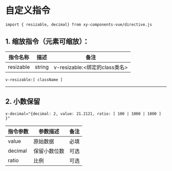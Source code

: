 <!--
 * @Author: huangyuhui
 * @since: 2020-07-07 09:17:08
 * @LastAuthor: huangyuhui
 * @lastTime: 2020-07-07 09:29:31
 * @message: 
 * @文件相对于项目的路径: \XY-component-vue\src\directive\README.md
--> 
# 自定义指令

`import { resizable, decimal} from xy-components-vue/directive.js`

##  1. 缩放指令（元素可缩放）：

  |  指令名称   | 描述  | 备注  |
  | ------------ | ------------ | ------------ |
  | resizable|string | v-resizable:<绑定的class类名> | |

  `v-resizable:[ className ]`

***

## 2. 小数保留

  `v-decimal="{decimal: 2, value: 21.2121, ratio: [ 100 | 1000 | 1000 ] }"`

  |  指令参数   | 参数描述  | 备注  |
  | ------------ | ------------ | ------------ |
  | value| 原始数据 | 必填 |
  | decimal | 保留小数位数 | 可选 |
  | ratio| 比例 | 可选 |

